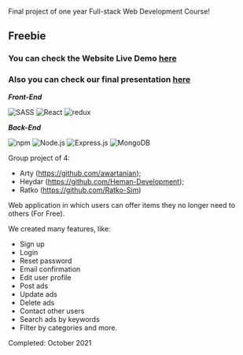 Final project of one year Full-stack Web Development Course!

<h2>Freebie</h2>

<h3>You can check the Website Live Demo <a href="https://freebie-b8v3.onrender.com">here</a></h3>
<h3>Also you can check our final presentation <a href="https://www.canva.com/design/DAEsyG1tTLA/XGL_2IsrMdlZj4O6lW2Twg/view?utm_content=DAEsyG1tTLA&utm_campaign=designshare&utm_medium=link2&utm_source=sharebutton">here</a></h3>

***Front-End***

![SASS](https://img.shields.io/badge/Sass-333333?style=flat&logo=sass&logoColor=CC6699)
![React](https://img.shields.io/badge/-React-333333?style=flat&logo=react)
![redux](https://img.shields.io/badge/-redux-333333?style=flat&logo=redux)

***Back-End***

![npm](https://img.shields.io/badge/-npm-333333?style=flat&logo=npm)
![Node.js](https://img.shields.io/badge/-Node.js-333333?style=flat&logo=node.js)
![Express.js](https://img.shields.io/badge/-express.js-333333?style=flat&logo=express)
![MongoDB](https://img.shields.io/badge/-MongoDB-333333?style=flat&logo=mongodb)

Group project of 4:
- Arty (https://github.com/awartanian);
- Heydar (https://github.com/Heman-Development);
- Ratko (https://github.com/Ratko-Sim)

Web application in which users can offer items they no longer need to others (For Free). 

We created many features, like:
- Sign up 
- Login 
- Reset password
- Email confirmation
- Edit user profile
- Post ads 
- Update ads
- Delete ads
- Contact other users 
- Search ads by keywords 
- Filter by categories and more.

Completed: October 2021

